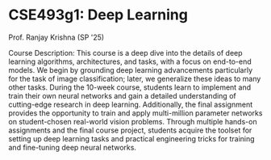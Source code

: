 # CSE493g1: Deep Learning
Prof. Ranjay Krishna (SP '25)

Course Description: This course is a deep dive into the details of deep learning algorithms, architectures, and tasks, with a focus on end-to-end models. We begin by grounding deep learning advancements particularly for the task of image classification; later, we generalize these ideas to many other tasks. During the 10-week course, students learn to implement and train their own neural networks and gain a detailed understanding of cutting-edge research in deep learning. Additionally, the final assignment provides the opportunity to train and apply multi-million parameter networks on student-chosen real-world vision problems. Through multiple hands-on assignments and the final course project, students acquire the toolset for setting up deep learning tasks and practical engineering tricks for training and fine-tuning deep neural networks.
